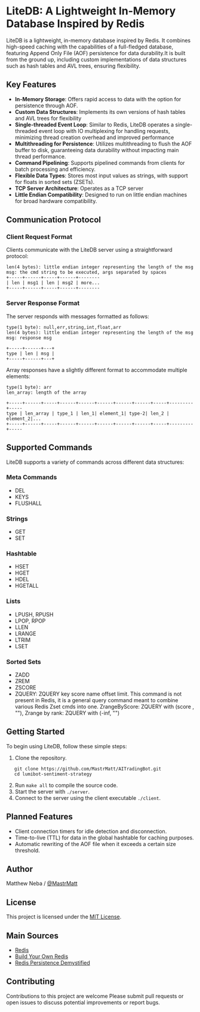# LiteDB: A Lightweight In-Memory Database Inspired by Redis

LiteDB is a lightweight, in-memory database inspired by Redis. It combines high-speed caching with the capabilities of a full-fledged database, featuring Append Only File (AOF) persistence for data durability.It is built from the ground up, including custom implementations of data structures such as hash tables and AVL trees, ensuring flexibility.

## Key Features

- **In-Memory Storage**: Offers rapid access to data with the option for persistence through AOF.
- **Custom Data Structures**: Implements its own versions of hash tables and AVL trees for flexibility
- **Single-threaded Event Loop**: Similar to Redis, LiteDB operates a single-threaded event loop with IO multiplexing for handling requests, minimizing thread creation overhead and improved performance
- **Multithreading for Persistence**: Utilizes multithreading to flush the AOF buffer to disk, guaranteeing data durability without impacting main thread performance.
- **Command Pipelining**: Supports pipelined commands from clients for batch processing and efficiency.
- **Flexible Data Types**: Stores most input values as strings, with support for floats in sorted sets (ZSETs).
- **TCP Server Architecture**: Operates as a TCP server
- **Little Endian Compatibility**: Designed to run on little endian machines for broad hardware compatibility.

## Communication Protocol

### Client Request Format

Clients communicate with the LiteDB server using a straightforward protocol:

```
len(4 bytes): little endian integer representing the length of the msg
msg: the cmd string to be executed, args separated by spaces
+-----+------+-----+------+--------
| len | msg1 | len | msg2 | more...
+-----+------+-----+------+--------
```

### Server Response Format

The server responds with messages formatted as follows:

```
type(1 byte): null,err,string,int,float,arr  
len(4 bytes): little endian integer representing the length of the msg
msg: response msg

+-----+------+---+
type | len | msg |
+-----+------+---+
```

Array responses have a slightly different format to accommodate multiple elements:

```
type(1 byte): arr
len_array: length of the array

+-----+------+-----+------+------+------+------+------+-----+---------+-----
type | len_array | type_1 | len_1| element_1| type-2| len_2 | element_2|...
+-----+------+-----+------+------+------+------+------+-----+---------+-----
```

## Supported Commands

LiteDB supports a variety of commands across different data structures:

### Meta Commands
- DEL
- KEYS
- FLUSHALL

### Strings
- GET
- SET

### Hashtable
- HSET
- HGET
- HDEL
- HGETALL  

### Lists
- LPUSH, RPUSH
- LPOP, RPOP
- LLEN
- LRANGE
- LTRIM
- LSET

### Sorted Sets
- ZADD
- ZREM
- ZSCORE
- ZQUERY:  ZQUERY key score name offset limit. 
This command is not present in Redis, it is a general query command meant to combine various Redis Zset cmds into one.
ZrangeByScore: ZQUERY with (score , ""), 
Zrange by rank: ZQUERY with (-inf, "")

## Getting Started

To begin using LiteDB, follow these simple steps:

1. Clone the repository.
```
   git clone https://github.com/MastrMatt/AITradingBot.git
   cd lumibot-sentiment-strategy
```

2. Run `make all` to compile the source code.
3. Start the server with `./server`.
4. Connect to the server using the client executable `./client`.

## Planned Features

- Client connection timers for idle detection and disconnection.
- Time-to-live (TTL) for data in the global hashtable for caching purposes.
- Automatic rewriting of the AOF file when it exceeds a certain size threshold.


## Author
Matthew Neba / [@MastrMatt](https://github.com/MastrMatt)

## License
This project is licensed under the [MIT License](LICENSE).


## Main Sources

- [Redis](https://redis.io/)
- [Build Your Own Redis](https://build-your-own.org/redis/#table-of-contents)
- [Redis Persistence Demystified](http://oldblog.antirez.com/post/redis-persistence-demystified.html)

## Contributing

Contributions to this project are welcome Please submit pull requests or open issues to discuss potential improvements or report bugs.
